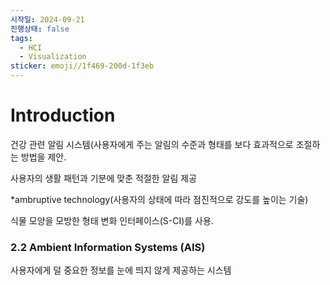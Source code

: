 ```yaml
---
시작일: 2024-09-21
진행상태: false
tags:
  - HCI
  - Visualization
sticker: emoji//1f469-200d-1f3eb
---
```


# Introduction

건강 관련 알림 시스템(사용자에게 주는 알림의 수준과 형태를 보다 효과적으로 조절하는 방법을 제안.

사용자의 생활 패턴과 기분에 맞춘 적절한 알림 제공

*ambruptive technology(사용자의 상태에 따라 점진적으로 강도를 높이는 기술)

식물 모양을 모방한 형태 변화 인터페이스(S-CI)를 사용.

### 2.2 Ambient Information Systems (AIS)

사용자에게 덜 중요한 정보를 눈에 띄지 않게 제공하는 시스템